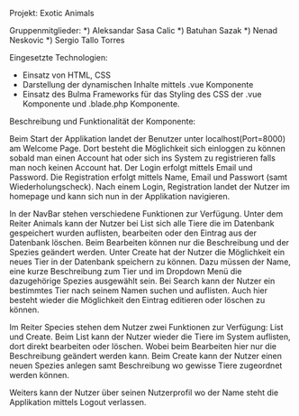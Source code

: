 Projekt: Exotic Animals

Gruppenmitglieder:
    *) Aleksandar Sasa Calic
    *) Batuhan Sazak
    *) Nenad Neskovic
    *) Sergio Tallo Torres

Eingesetzte Technologien:
 - Einsatz von HTML, CSS
 - Darstellung der dynamischen Inhalte mittels .vue Komponente
 - Einsatz des Bulma Frameworks für das Styling des CSS der .vue Komponente und .blade.php Komponente.


Beschreibung und Funktionalität der Komponente:

 Beim Start der Applikation landet der Benutzer unter localhost(Port=8000) am Welcome Page. Dort besteht die Möglichkeit sich einloggen zu können sobald man einen Account hat oder sich ins System zu registrieren falls man noch keinen Account hat. Der Login erfolgt mittels Email und Password. Die Registration erfolgt mittels Name, Email und Passwort (samt Wiederholungscheck). Nach einem Login, Registration landet der Nutzer im homepage und kann sich nun in der Applikation navigieren.

 In der NavBar stehen verschiedene Funktionen zur Verfügung. Unter dem Reiter Animals kann der Nutzer bei List sich alle Tiere die im Datenbank gespeichert wurden auflisten, bearbeiten oder den Eintrag aus der Datenbank löschen. Beim Bearbeiten können nur die Beschreibung und der Spezies geändert werden.
 Unter Create hat der Nutzer die Möglichkeit ein neues Tier in der Datenbank speichern zu können. Dazu müssen der Name, eine kurze Beschreibung zum Tier und im Dropdown Menü die dazugehörige Spezies ausgewählt sein.
 Bei Search kann der Nutzer ein bestimmtes Tier nach seinem Namen suchen und auflisten. Auch hier besteht wieder die Möglichkeit den Eintrag editieren oder löschen zu können.

 Im Reiter Species stehen dem Nutzer zwei Funktionen zur Verfügung: List und Create. Beim List kann der Nutzer wieder die Tiere im System auflisten, dort direkt bearbeiten oder löschen. Wobei beim Bearbeiten hier nur die Beschreibung geändert werden kann. Beim Create kann der Nutzer einen neuen Spezies anlegen samt Beschreibung wo gewisse Tiere zugeordnet werden können.

 Weiters kann der Nutzer über seinen Nutzerprofil wo der Name steht die Applikation mittels Logout verlassen.

